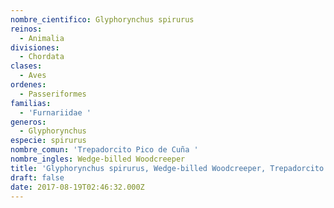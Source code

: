 ```yaml
---
nombre_cientifico: Glyphorynchus spirurus
reinos:
  - Animalia
divisiones:
  - Chordata
clases:
  - Aves
ordenes:
  - Passeriformes
familias:
  - 'Furnariidae '
generos:
  - Glyphorynchus
especie: spirurus
nombre_comun: 'Trepadorcito Pico de Cuña '
nombre_ingles: Wedge-billed Woodcreeper
title: 'Glyphorynchus spirurus, Wedge-billed Woodcreeper, Trepadorcito Pico de Cuña '
draft: false
date: 2017-08-19T02:46:32.000Z
---
```


